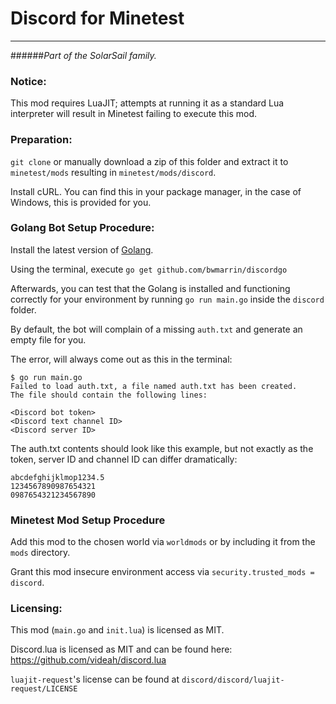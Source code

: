 # Discord for Minetest
____
######_Part of the SolarSail family._
### Notice:

This mod requires LuaJIT; attempts at running it as a standard Lua interpreter will result in Minetest failing to execute this mod.

### Preparation:

`git clone` or manually download a zip of this folder and extract it to `minetest/mods` resulting in `minetest/mods/discord`.

Install cURL. You can find this in your package manager, in the case of Windows, this is provided for you.

### Golang Bot Setup Procedure:

Install the latest version of [Golang](https://golang.org/).

Using the terminal, execute `go get github.com/bwmarrin/discordgo`

Afterwards, you can test that the Golang is installed and functioning correctly for your environment by running `go run main.go` inside the `discord` folder.

By default, the bot will complain of a missing `auth.txt` and generate an empty file for you.

The error, will always come out as this in the terminal:

```
$ go run main.go
Failed to load auth.txt, a file named auth.txt has been created.
The file should contain the following lines:

<Discord bot token>
<Discord text channel ID>
<Discord server ID>
```

The auth.txt contents should look like this example, but not exactly as the token, server ID and channel ID can differ dramatically:

```
abcdefghijklmop1234.5
1234567890987654321
0987654321234567890
```

### Minetest Mod Setup Procedure

Add this mod to the chosen world via `worldmods` or by including it from the `mods` directory.

Grant this mod insecure environment access via `security.trusted_mods = discord`.

### Licensing:

This mod (`main.go` and `init.lua`) is licensed as MIT.

Discord.lua is licensed as MIT and can be found here: https://github.com/videah/discord.lua

`luajit-request`'s license can be found at `discord/discord/luajit-request/LICENSE`